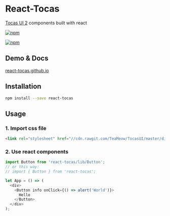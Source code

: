 # React-Tocas

[Tocas UI 2](https://tocas-ui.com/) components built with react

[![npm](https://img.shields.io/npm/v/react-tocas.svg?style=flat-square)](https://www.npmjs.com/package/react-tocas)

[![npm](https://img.shields.io/npm/dm/react-tocas.svg?style=flat-square)](https://www.npmjs.com/package/react-tocas)

## Demo & Docs

[react-tocas.github.io](https://react-tocas.github.io/)

## Installation

``` bash
npm install --save react-tocas
```

## Usage

### 1. Import css file

``` html
<link rel="stylesheet" href="//cdn.rawgit.com/TeaMeow/TocasUI/master/dist/tocas.min.css">
```

### 2. Use react components

``` js
import Button from 'react-tocas/lib/Button';
// or this way:
// import { Button } from 'react-tocas';

let App = () => (
  <div>
    <Button info onClick={() => alert('World')}>
      Hello
    </Button>
  </div>
);
```
